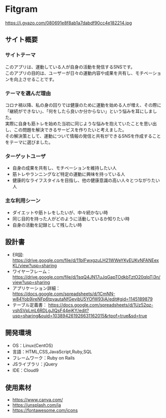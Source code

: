 # Fitgram
​https://i.gyazo.com/080691e8f8ab1a7dabdf90cc4e182214.jpg
## サイト概要

### サイトテーマ
​このアプリは、運動している人が自身の活動を発信するSNSです。</br>
このアプリの目的は、ユーザーが日々の運動内容や成果を共有し、モチベーションを向上させることです。

### テーマを選んだ理由
コロナ禍以降、私の身の回りでは健康のために運動を始める人が増え、その際に「継続ができない」、「何をしたら良いか分からない」という悩みを耳にしました。</br>
実際に自身も筋トレを始めた当初に同じような悩みを抱えていたことを思い出し、この問題を解決できるサービスを作りたいと考えました。</br>
その解決策として、運動について情報の発信と共有ができるSNSを作成することをテーマに選びました。

### ターゲットユーザ
- 自身の成果を共有し、モチベーションを維持したい人
- 筋トレやランニングなど特定の運動に興味を持っている人
- 健康的なライフスタイルを目指し、他の健康意識の高い人々とつながりたい人
​
### 主な利用シーン
- ​ダイエットや筋トレをしたいが、中々続かない時
- 同じ目的を持った人がどのように活動しているか知りたい時
- 自身の活動を記録として残したい時

## 設計書
- ER図: https://drive.google.com/file/d/11bIFwxgzuLH21WWeYKyEUKvNFANEexKL/view?usp=sharing
- ワイヤーフレーム： https://drive.google.com/file/d/1sqQ4JN17uJqGapTOdkbTztO20qIpTj3n/view?usp=sharing
- アプリケーション詳細： https://docs.google.com/spreadsheets/d/1CmNN-w84Yob9ireNFp6tpvautaNfGevjbU5YOfW93jA/edit#gid=1145189879
- テーブル定義書： https://docs.google.com/spreadsheets/d/1Uz52qz-vshSVpLmL6RDLgJlQsF44ejKY/edit?usp=sharing&ouid=103894261926631162015&rtpof=true&sd=true
​
## 開発環境
- OS：Linux(CentOS)
- 言語：HTML,CSS,JavaScript,Ruby,SQL
- フレームワーク：Ruby on Rails
- JSライブラリ：jQuery
- IDE：Cloud9
​
## 使用素材
- https://www.canva.com/
- https://unsplash.com/ja
- https://fontawesome.com/icons
